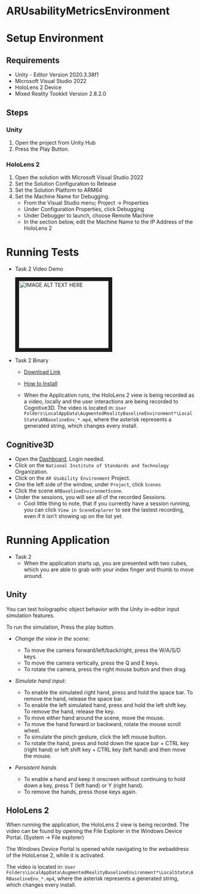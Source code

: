 # ARUsabilityMetricsEnvironment

# Setup Environment
## Requirements
* Unity - Editor Version 2020.3.38f1
* Microsoft Visual Studio 2022
* HoloLens 2 Device
* Mixed Reality Tookkit Version 2.8.2.0

## Steps
### Unity
1. Open the project from Unity Hub
2. Press the Play Button. 
### HoloLens 2
1. Open the solution with Microsoft Visual Studio 2022
2. Set the Solution Configuration to Release
3. Set the Solution Platform to ARM64
4. Set the Machine Name for Debugging.
    * From the Visual Studio menu; Project -> Properties
    * Under Configuration Properties, click Debugging
    * Under Debugger to launch, choose Remote Machine
    * In the section below, edit the Machine Name to the IP Address of the HoloLens 2

# Running Tests
* Task 2 Video Demo 
     
     <a href="http://www.youtube.com/watch?feature=player_embedded&v=mOAlquvPvFo" target="_blank">
          <img src="http://img.youtube.com/vi/mOAlquvPvFo/0.jpg" alt="IMAGE ALT TEXT HERE" width="240" height="180" border="10" />
     </a> 
     
* Task 2 Binary 
     * [Download Link](https://www.dropbox.com/s/9e6x617cjpcf0c9/ARBaselineEnv_1.0.0.0_x86_x64_arm_arm64.appxbundle?dl=0)
     * [How to Install](https://docs.microsoft.com/en-us/hololens/app-deploy-app-installer#installation-method)

    * When the Application runs, the HoloLens 2 view is being recorded as a video, locally and the user interactions are being recorded to Cognitive3D. The video is located in: `User Folders\LocalAppData\AugmentedRealityBaselineEnvironment*\LocalState\ARBaselineEnv_*.mp4`, where the asterisk represents a generated string, which changes every install. 
     
## Cognitive3D
* Open the [Dashboard](https://app.cognitive3d.com/organizations), Login needed.
* Click on the `National Institute of Standards and Technology` Organization.
* Click on the `AR Usability Environment` Project.
* One the left side of the window, under `Project`, click `Scenes`
* Click the scene `ARBaselineEnvironmetScene`.
* Under the sessions, you will see all of the recorded Sessions.
    * Cool little thing to note, that if you currently have a session running, you can click `View in SceneExplorer` to see the lastest recording, even if it isn't showing up on the list yet.

# Running Application
* Task 2
    * When the application starts up, you are presented with two cubes, which you are able to grab with your index finger and thumb to move around.
## Unity

You can test holographic object behavior with the Unity in-editor input simulation features.

To run the simulation, Press the play button.

* *Change the view in the scene:*
    * To move the camera forward/left/back/right, press the W/A/S/D keys.
    * To move the camera vertically, press the Q and E keys.
    * To rotate the camera, press the right mouse button and then drag.

* *Simulate hand input:*
    * To enable the simulated right hand, press and hold the space bar. To remove the hand, release the space bar.
    * To enable the left simulated hand, press and hold the left shift key. To remove the hand, release the key.
    * To move either hand around the scene, move the mouse.
    * To move the hand forward or backward, rotate the mouse scroll wheel.
    * To simulate the pinch gesture, click the left mouse button.
    * To rotate the hand, press and hold down the space bar + CTRL key (right hand) or left shift key + CTRL key (left hand) and then move the mouse.

* *Persistent hands*
    * To enable a hand and keep it onscreen without continuing to hold down a key, press T (left hand) or Y (right hand). 
    * To remove the hands, press those keys again.

## HoloLens 2
When running the application, the HoloLens 2 view is being recorded. The video can be found by opening the File Explorer in the Windows Device Portal. (System -> File explorer) 

The Windows Device Portal is opened while navigating to the webaddress of the HoloLense 2, while it is activated. 

The video is located in: `User Folders\LocalAppData\AugmentedRealityBaselineEnvironment*\LocalState\ARBaselineEnv_*.mp4`, where the asterisk represents a generated string, which changes every install. 

